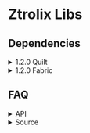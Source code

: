 # Ztrolix Libs


## Dependencies

<details>
<summary>1.2.0 Quilt</summary>

- [ZtrolixLibs](https://modrinth.com/plugin/ztrolixlibs/versions?l=quilt)
- [Quilted Fabric API](https://modrinth.com/mod/qsl/versions?g=1.20.4&g=1.20.1&g=1.20.2&g=1.20)

</details>

<details>
<summary>1.2.0 Fabric</summary>

- [ZtrolixLibs](https://modrinth.com/plugin/ztrolixlibs/versions?l=fabric)
- [FabricAPI](https://modrinth.com/mod/fabric-api/versions?g=1.20&g=1.20.1&g=1.20.2&g=1.20.3&g=1.20.4&g=1.20.5&g=1.20.6)

</details>

## FAQ

<details>
<summary>API</summary>

The API will not be available.

</details>

<details>
<summary>Source</summary>

The Source will not be available.

</details>
